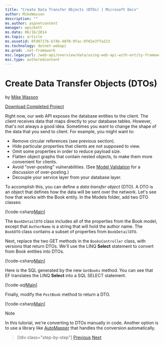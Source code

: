 ```yaml
---
title: "Create Data Transfer Objects (DTOs) | Microsoft Docs"
author: MikeWasson
description: ""
ms.author: aspnetcontent
manager: wpickett
ms.date: 06/16/2014
ms.topic: article
ms.assetid: 0fd07176-b74b-48f0-9fac-0f02e3ffa213
ms.technology: dotnet-webapi
ms.prod: .net-framework
msc.legacyurl: /web-api/overview/data/using-web-api-with-entity-framework/part-5
msc.type: authoredcontent
---
```

Create Data Transfer Objects (DTOs)
====================
by [Mike Wasson](https://github.com/MikeWasson)

[Download Completed Project](https://github.com/MikeWasson/BookService)

Right now, our web API exposes the database entities to the client. The client receives data that maps directly to your database tables. However, that's not always a good idea. Sometimes you want to change the shape of the data that you send to client. For example, you might want to:

- Remove circular references (see previous section).
- Hide particular properties that clients are not supposed to view.
- Omit some properties in order to reduce payload size.
- Flatten object graphs that contain nested objects, to make them more convenient for clients.
- Avoid "over-posting" vulnerabilities. (See [Model Validation](../../formats-and-model-binding/model-validation-in-aspnet-web-api.md) for a discussion of over-posting.)
- Decouple your service layer from your database layer.

To accomplish this, you can define a *data transfer object* (DTO). A DTO is an object that defines how the data will be sent over the network. Let's see how that works with the Book entity. In the Models folder, add two DTO classes:

[!code-csharp[Main](part-5/samples/sample1.cs)]

The `BookDetailDTO` class includes all of the properties from the Book model, except that `AuthorName` is a string that will hold the author name. The `BookDTO` class contains a subset of properties from `BookDetailDTO`.

Next, replace the two GET methods in the `BooksController` class, with versions that return DTOs. We'll use the LINQ **Select** statement to convert from Book entities into DTOs.

[!code-csharp[Main](part-5/samples/sample2.cs)]

Here is the SQL generated by the new `GetBooks` method. You can see that EF translates the LINQ **Select** into a SQL SELECT statement.

[!code-sql[Main](part-5/samples/sample3.sql)]

Finally, modify the `PostBook` method to return a DTO.

[!code-csharp[Main](part-5/samples/sample4.cs)]

> [!NOTE]
> In this tutorial, we're converting to DTOs manually in code. Another option is to use a library like [AutoMapper](http://automapper.org/) that handles the conversion automatically.

>[!div class="step-by-step"]
[Previous](part-4.md)
[Next](part-6.md)
